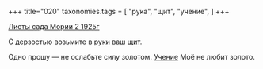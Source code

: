 +++
title="020"
taxonomies.tags = [
 "рука",
 "щит",
 "учение",
]
+++

[Листы сада Мории 2 1925г](/agni/1925)

С дерзостью возьмите в [руки](/tags/рука) ваш [щит](/tags/щит).   

Одно прошу — не ослабьте силу золотом. [Учение](/tags/учение) Моё не любит золото.   

